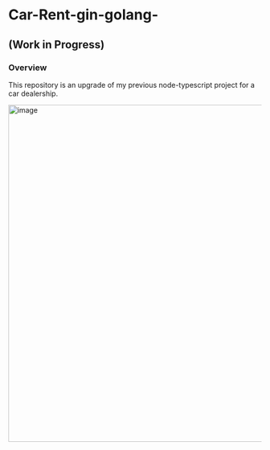 # Car-Rent-gin-golang-

## (Work in Progress)

### Overview

This repository is an upgrade of my previous node-typescript project for a car dealership.

<img width="670" alt="image" src="https://github.com/Marcosxx1/Car-Rent-gin-golang-/assets/37447545/5c0ac696-acea-4ba8-858e-d7c369c49b48">
